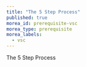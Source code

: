```yaml
---
title: "The 5 Step Process"
published: true
morea_id: prerequisite-vsc
morea_type: prerequisite
morea_labels:
  - vsc
---
```

The 5 Step Process
